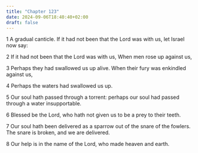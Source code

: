 ```yaml
---
title: "Chapter 123"
date: 2024-09-06T18:40:40+02:00
draft: false
---
```




1 A gradual canticle. If it had not been that the Lord was with us, let Israel now say:

2 If it had not been that the Lord was with us, When men rose up against us,

3 Perhaps they had swallowed us up alive. When their fury was enkindled against us,

4 Perhaps the waters had swallowed us up.

5 Our soul hath passed through a torrent: perhaps our soul had passed through a water insupportable.

6 Blessed be the Lord, who hath not given us to be a prey to their teeth.

7 Our soul hath been delivered as a sparrow out of the snare of the fowlers. The snare is broken, and we are delivered.

8 Our help is in the name of the Lord, who made heaven and earth.

